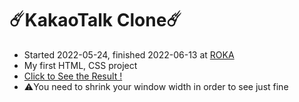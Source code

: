 # ☄️KakaoTalk Clone☄️
- Started 2022-05-24, finished 2022-06-13 at [ROKA](https://www.army.mil.kr/webapp/user/indexMain.do?siteId=army)
- My first HTML, CSS project
- [Click to See the Result !](https://daniel231963.github.io/kakao-clone-2022/)
- ⚠️You need to shrink your window width in order to see just fine
